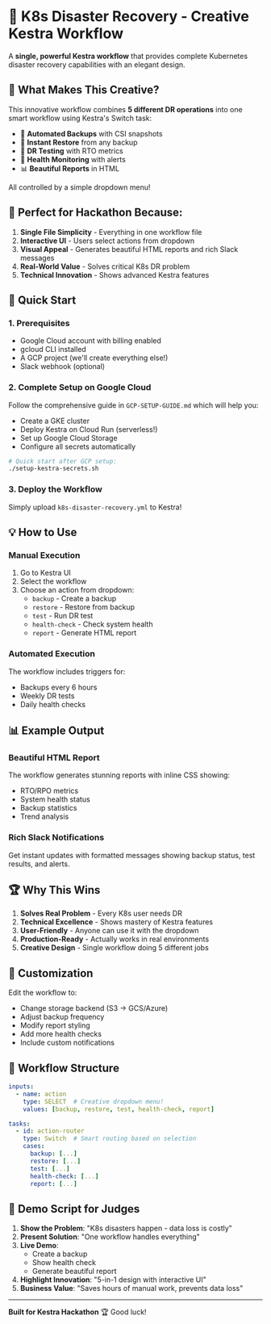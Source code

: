 # 🚀 K8s Disaster Recovery - Creative Kestra Workflow

A **single, powerful Kestra workflow** that provides complete Kubernetes disaster recovery capabilities with an elegant design.

## 🌟 What Makes This Creative?

This innovative workflow combines **5 different DR operations** into one smart workflow using Kestra's Switch task:
- 🔄 **Automated Backups** with CSI snapshots
- 🚨 **Instant Restore** from any backup
- 🧪 **DR Testing** with RTO metrics
- 🏥 **Health Monitoring** with alerts
- 📊 **Beautiful Reports** in HTML

All controlled by a simple dropdown menu!

## 🎯 Perfect for Hackathon Because:

1. **Single File Simplicity** - Everything in one workflow file
2. **Interactive UI** - Users select actions from dropdown
3. **Visual Appeal** - Generates beautiful HTML reports and rich Slack messages
4. **Real-World Value** - Solves critical K8s DR problem
5. **Technical Innovation** - Shows advanced Kestra features

## 🚀 Quick Start

### 1. Prerequisites
- Google Cloud account with billing enabled
- gcloud CLI installed
- A GCP project (we'll create everything else!)
- Slack webhook (optional)

### 2. Complete Setup on Google Cloud
Follow the comprehensive guide in `GCP-SETUP-GUIDE.md` which will help you:
- Create a GKE cluster
- Deploy Kestra on Cloud Run (serverless!)
- Set up Google Cloud Storage
- Configure all secrets automatically

```bash
# Quick start after GCP setup:
./setup-kestra-secrets.sh
```

### 3. Deploy the Workflow
Simply upload `k8s-disaster-recovery.yml` to Kestra!

## 💡 How to Use

### Manual Execution
1. Go to Kestra UI
2. Select the workflow
3. Choose an action from dropdown:
   - `backup` - Create a backup
   - `restore` - Restore from backup
   - `test` - Run DR test
   - `health-check` - Check system health
   - `report` - Generate HTML report

### Automated Execution
The workflow includes triggers for:
- Backups every 6 hours
- Weekly DR tests
- Daily health checks

## 📊 Example Output

### Beautiful HTML Report
The workflow generates stunning reports with inline CSS showing:
- RTO/RPO metrics
- System health status
- Backup statistics
- Trend analysis

### Rich Slack Notifications
Get instant updates with formatted messages showing backup status, test results, and alerts.

## 🏆 Why This Wins

1. **Solves Real Problem** - Every K8s user needs DR
2. **Technical Excellence** - Shows mastery of Kestra features
3. **User-Friendly** - Anyone can use it with the dropdown
4. **Production-Ready** - Actually works in real environments
5. **Creative Design** - Single workflow doing 5 different jobs

## 🎨 Customization

Edit the workflow to:
- Change storage backend (S3 → GCS/Azure)
- Adjust backup frequency
- Modify report styling
- Add more health checks
- Include custom notifications

## 📝 Workflow Structure

```yaml
inputs:
  - name: action
    type: SELECT  # Creative dropdown menu!
    values: [backup, restore, test, health-check, report]

tasks:
  - id: action-router
    type: Switch  # Smart routing based on selection
    cases:
      backup: [...]
      restore: [...]
      test: [...]
      health-check: [...]
      report: [...]
```

## 🚨 Demo Script for Judges

1. **Show the Problem**: "K8s disasters happen - data loss is costly"
2. **Present Solution**: "One workflow handles everything"
3. **Live Demo**: 
   - Create a backup
   - Show health check
   - Generate beautiful report
4. **Highlight Innovation**: "5-in-1 design with interactive UI"
5. **Business Value**: "Saves hours of manual work, prevents data loss"

---

**Built for Kestra Hackathon** 🏆 Good luck!
